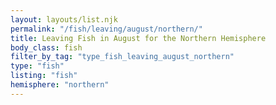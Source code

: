 ```yaml
---
layout: layouts/list.njk
permalink: "/fish/leaving/august/northern/"
title: Leaving Fish in August for the Northern Hemisphere
body_class: fish
filter_by_tag: "type_fish_leaving_august_northern"
type: "fish"
listing: "fish"
hemisphere: "northern"
---
```

